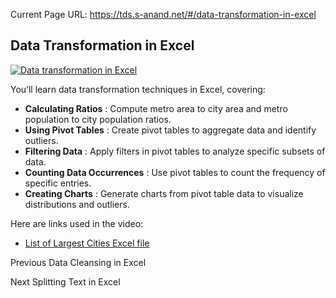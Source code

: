 Current Page URL: https://tds.s-anand.net/#/data-transformation-in-excel

## Data Transformation in Excel

[![Data transformation in
Excel](https://i.ytimg.com/vi_webp/gR2IY5Naja0/sddefault.webp)](https://youtu.be/gR2IY5Naja0)

You’ll learn data transformation techniques in Excel, covering:

  * **Calculating Ratios** : Compute metro area to city area and metro population to city population ratios.
  * **Using Pivot Tables** : Create pivot tables to aggregate data and identify outliers.
  * **Filtering Data** : Apply filters in pivot tables to analyze specific subsets of data.
  * **Counting Data Occurrences** : Use pivot tables to count the frequency of specific entries.
  * **Creating Charts** : Generate charts from pivot table data to visualize distributions and outliers.

Here are links used in the video:

  * [List of Largest Cities Excel file](https://docs.google.com/spreadsheets/d/1jl8tHGoxmIba4J78aJVfT9jtZv7lfCbV/view)

Previous Data Cleansing in Excel

Next Splitting Text in Excel

